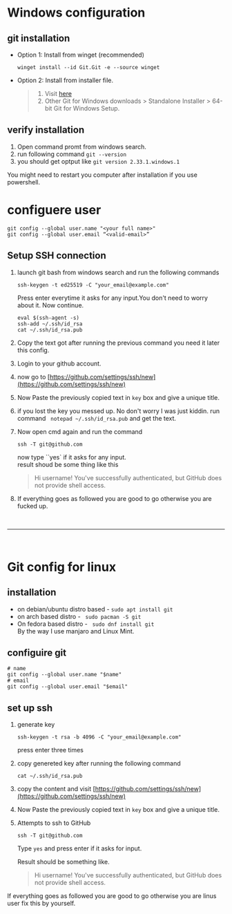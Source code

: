 # Windows configuration

## git installation

- Option 1: Install from winget (recommended)

  ```
  winget install --id Git.Git -e --source winget
  ```

- Option 2: Install from installer file.
  > 1. Visit [here](https://git-scm.com/download/win)
  > 2. Other Git for Windows downloads > Standalone Installer > 64-bit Git for Windows Setup.

## verify installation

1. Open command promt from windows search.
2. run following command `git --version`
3. you should get optput like `git version 2.33.1.windows.1`

You might need to restart you computer after installation if you use powershell.

# configuere user

```
git config --global user.name "<your full name>"
git config --global user.email “<valid-email>”
```

## Setup SSH connection

1. launch git bash from windows search and run the following commands
   ```
   ssh-keygen -t ed25519 -C "your_email@example.com"
   ```
   Press enter everytime it asks for any input.You don't need to worry about it.
   Now continue.
   ```
   eval $(ssh-agent -s)
   ssh-add ~/.ssh/id_rsa
   cat ~/.ssh/id_rsa.pub
   ```
2. Copy the text got after running the previous command you need it later this config.
3. Login to your github account.
4. now go to [https://github.com/settings/ssh/new](https://github.com/settings/ssh/new)
5. Now Paste the previously copied text in `key` box and give a unique title.
6. if you lost the key you messed up.
   No don't worry I was just kiddin. run command ` notepad ~/.ssh/id_rsa.pub` and get the text.

7. Now open cmd again and run the command

   ```
   ssh -T git@github.com
   ```

   now type ``yes` if it asks for any input. <br>
   result shoud be some thing like this

   > Hi username! You've successfully authenticated, but GitHub does not provide shell access.

8. If everything goes as followed you are good to go otherwise you are fucked up.

<br><hr><br>

# Git config for linux

## installation

- on debian/ubuntu distro based - `sudo apt install git`
- on arch based distro - ` sudo pacman -S git`
- On fedora based distro - ` sudo dnf install git`
  <br>By the way I use manjaro and Linux Mint.

## configuire git

```
# name
git config --global user.name "$name"
# email
git config --global user.email "$email"
```

## set up ssh

1. generate key

   ```
   ssh-keygen -t rsa -b 4096 -C "your_email@example.com"
   ```

   press enter three times

2. copy genereted key after running the following command

   ```
   cat ~/.ssh/id_rsa.pub
   ```

3. copy the content and visit [https://github.com/settings/ssh/new](https://github.com/settings/ssh/new)

4. Now Paste the previously copied text in `key` box and give a unique title.

5. Attempts to ssh to GitHub

   ```
   ssh -T git@github.com
   ```

   Type `yes` and press enter if it asks for input.

   Result should be something like.

   > Hi username! You've successfully authenticated, but GitHub does not
   > provide shell access.

If everything goes as followed you are good to go otherwise you are linus user fix this by yourself.
